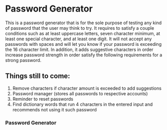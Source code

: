 # Password Generator
This is a password generator that is for the sole purpose of testing any kind of password that the user may think to try. It requires to satisfy a couple conditions such as at least uppercase letters, seven character minimum, at least one special character, and at least one digit. It will not accept any passwords with spaces and will let you know if your password is exceeding the 16 character limit. In addition, it adds suggestive characters in order increase password strength in order satisfy the following requirements for a strong password.


## Things still to come: 
  1. Remove characters if character amount is exceeded to add suggestions
  2. Password manager (stores all passwords to respective accounts)
  3. Reminder to reset passwords
  4. Find dictionary words that run 4 characters in the entered input and recommends not using it such password

### Password Generator
